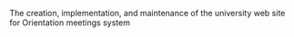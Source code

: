 The creation, implementation, and maintenance of the university web site for Orientation meetings system

